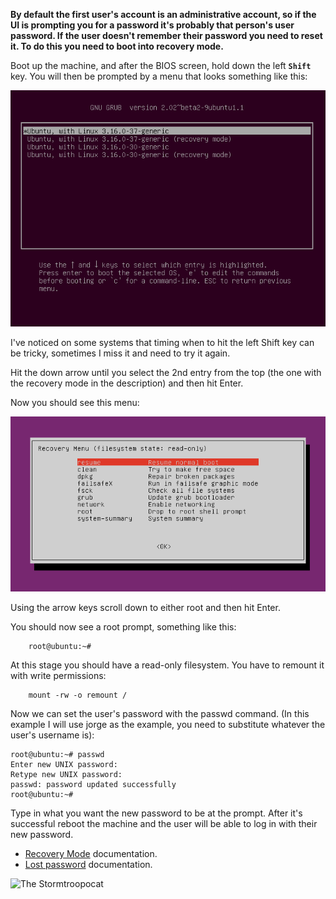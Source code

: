 **By default the first user's account is an administrative account, so if the UI is prompting you for a password it's probably that person's user password. If the user doesn't remember their password you need to reset it. To do this you need to boot into recovery mode.**

Boot up the machine, and after the BIOS screen, hold down the left **`Shift`** key. You will then be prompted by a menu that looks something like this:

![The Stormtroopocat](img/ubuntu-screen-shot.png)

I've noticed on some systems that timing when to hit the left Shift key can be tricky, sometimes I miss it and need to try it again.

Hit the down arrow until you select the 2nd entry from the top (the one with the recovery mode in the description) and then hit Enter.

Now you should see this menu:

![The Stormtroopocat](img/recovery.png)

Using the arrow keys scroll down to either root and then hit Enter.

You should now see a root prompt, something like this:

        root@ubuntu:~#
At this stage you should have a read-only filesystem. You have to remount it with write permissions:

        mount -rw -o remount /
Now we can set the user's password with the passwd command. (In this example I will use jorge as the example, you need to substitute whatever the user's username is):

    root@ubuntu:~# passwd 
    Enter new UNIX password:
    Retype new UNIX password:
    passwd: password updated successfully
    root@ubuntu:~#

Type in what you want the new password to be at the prompt. After it's successful reboot the machine and the user will be able to log in with their new password.

* [Recovery Mode](https://wiki.ubuntu.com/RecoveryMode) documentation.
* [Lost password](https://help.ubuntu.com/community/LostPassword) documentation.

![The Stormtroopocat](http://octodex.github.com/images/stormtroopocat.jpg "The Stormtroopocat")
